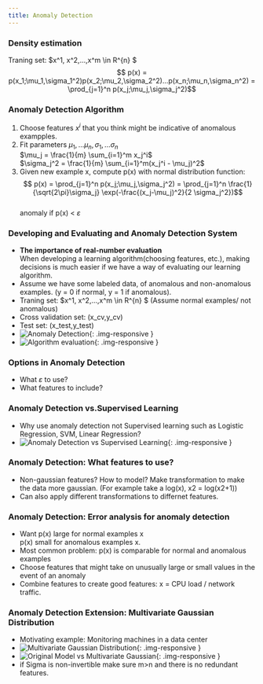 ```yaml
---
title: Anomaly Detection
---
```



### Density estimation  
 Traning set: $x^1, x^2,...,x^m \in R^{n} $
 $$ p(x) = p(x_1;\mu_1,\sigma_1^2)p(x_2;\mu_2,\sigma_2^2)...p(x_n;\mu_n,\sigma_n^2) = \prod_{j=1}^n p(x_j;\mu_j,\sigma_j^2)$$
 
### Anomaly Detection Algorithm
1. Choose features $x^i$ that you think might be indicative of anomalous exampples.
1. Fit parameters $\mu_1,...\mu_n,\sigma_1,...\sigma_n$  
 $\mu_j = \frac{1}{m} \sum_{i=1}^m x_j^i$  
 $\sigma_j^2 = \frac{1}{m} \sum_{i=1}^m(x_j^i - \mu_j)^2$
1. Given new example x, compute p(x) with normal distribution function:
 $$ p(x) = \prod_{j=1}^n p(x_j;\mu_j,\sigma_j^2) = \prod_{j=1}^n \frac{1} {\sqrt{2\pi}\sigma_j} \exp(-\frac{(x_j-\mu_j)^2}{2 \sigma_j^2})$$  
 anomaly if p(x) < $\varepsilon$

### Developing and Evaluating and Anomaly Detection System
* **The importance of real-number evaluation**  
 When developing a learning algorithm(choosing features, etc.),
 making decisions is much easier if we have a way of evaluating our learning algorithm.
* Assume we have some labeled data, of anomalous and non-anomalous examples. (y = 0 if normal, y = 1 if anomalous).
* Traning set:  $x^1, x^2,...,x^m \in R^{n} $ (Assume normal examples/ not anomalous)
* Cross validation set: (x_cv,y_cv)
* Test set: (x_test,y_test)
* ![Anomaly Detection](chapters/11/7.PNG){: .img-responsive }
* ![Algorithm evaluation](chapters/11/8.PNG){: .img-responsive }

### Options in Anomaly Detection
* What $\varepsilon$ to use?
* What features to include?

### Anomaly Detection vs.Supervised Learning
* Why use anomaly detection not Supervised learning such as Logistic Regression, SVM, Linear Regression?
* ![Anomaly Detection vs Supervised Learning](chapters/11/9.PNG){: .img-responsive }

### Anomaly Detection: What features to use?
* Non-gaussian features? How to model? Make transformation to make the data more gaussian. (For example take a log(x), x2 = log(x2+1))
* Can also apply different transformations to differnet features.

### Anomaly Detection: Error analysis for anomaly detection
* Want p(x) large for normal examples x  
 p(x) small for anomalous examples x.
* Most common problem:
 p(x) is comparable for normal and anomalous examples
* Choose features that might take on unusually large or small values in the event of an anomaly
 * Combine features to create good features: x = CPU load / network traffic.

### Anomaly Detection Extension: Multivariate Gaussian Distribution
* Motivating example: Monitoring machines in a data center
* ![Multivariate Gaussian Distribution](chapters/11/10.PNG){: .img-responsive }
* ![Original Model vs Multivariate Gaussian](chapters/11/11.PNG){: .img-responsive }
* if Sigma is non-invertible make sure m>n and there is no redundant features.
